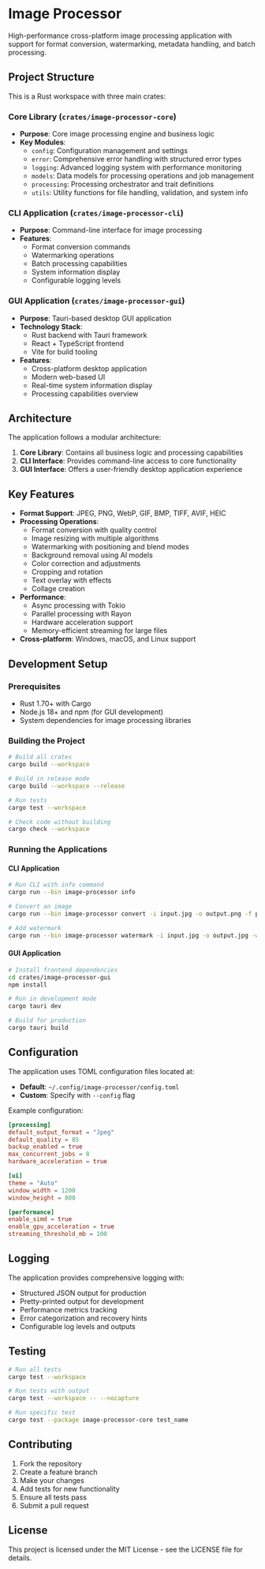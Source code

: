 # Image Processor

High-performance cross-platform image processing application with support for format conversion, watermarking, metadata handling, and batch processing.

## Project Structure

This is a Rust workspace with three main crates:

### Core Library (`crates/image-processor-core`)
- **Purpose**: Core image processing engine and business logic
- **Key Modules**:
  - `config`: Configuration management and settings
  - `error`: Comprehensive error handling with structured error types
  - `logging`: Advanced logging system with performance monitoring
  - `models`: Data models for processing operations and job management
  - `processing`: Processing orchestrator and trait definitions
  - `utils`: Utility functions for file handling, validation, and system info

### CLI Application (`crates/image-processor-cli`)
- **Purpose**: Command-line interface for image processing
- **Features**:
  - Format conversion commands
  - Watermarking operations
  - Batch processing capabilities
  - System information display
  - Configurable logging levels

### GUI Application (`crates/image-processor-gui`)
- **Purpose**: Tauri-based desktop GUI application
- **Technology Stack**:
  - Rust backend with Tauri framework
  - React + TypeScript frontend
  - Vite for build tooling
- **Features**:
  - Cross-platform desktop application
  - Modern web-based UI
  - Real-time system information display
  - Processing capabilities overview

## Architecture

The application follows a modular architecture:

1. **Core Library**: Contains all business logic and processing capabilities
2. **CLI Interface**: Provides command-line access to core functionality
3. **GUI Interface**: Offers a user-friendly desktop application experience

## Key Features

- **Format Support**: JPEG, PNG, WebP, GIF, BMP, TIFF, AVIF, HEIC
- **Processing Operations**:
  - Format conversion with quality control
  - Image resizing with multiple algorithms
  - Watermarking with positioning and blend modes
  - Background removal using AI models
  - Color correction and adjustments
  - Cropping and rotation
  - Text overlay with effects
  - Collage creation
- **Performance**: 
  - Async processing with Tokio
  - Parallel processing with Rayon
  - Hardware acceleration support
  - Memory-efficient streaming for large files
- **Cross-platform**: Windows, macOS, and Linux support

## Development Setup

### Prerequisites
- Rust 1.70+ with Cargo
- Node.js 18+ and npm (for GUI development)
- System dependencies for image processing libraries

### Building the Project

```bash
# Build all crates
cargo build --workspace

# Build in release mode
cargo build --workspace --release

# Run tests
cargo test --workspace

# Check code without building
cargo check --workspace
```

### Running the Applications

#### CLI Application
```bash
# Run CLI with info command
cargo run --bin image-processor info

# Convert an image
cargo run --bin image-processor convert -i input.jpg -o output.png -f png -q 85

# Add watermark
cargo run --bin image-processor watermark -i input.jpg -o output.jpg -w watermark.png
```

#### GUI Application
```bash
# Install frontend dependencies
cd crates/image-processor-gui
npm install

# Run in development mode
cargo tauri dev

# Build for production
cargo tauri build
```

## Configuration

The application uses TOML configuration files located at:
- **Default**: `~/.config/image-processor/config.toml`
- **Custom**: Specify with `--config` flag

Example configuration:
```toml
[processing]
default_output_format = "Jpeg"
default_quality = 85
backup_enabled = true
max_concurrent_jobs = 8
hardware_acceleration = true

[ui]
theme = "Auto"
window_width = 1200
window_height = 800

[performance]
enable_simd = true
enable_gpu_acceleration = true
streaming_threshold_mb = 100
```

## Logging

The application provides comprehensive logging with:
- Structured JSON output for production
- Pretty-printed output for development
- Performance metrics tracking
- Error categorization and recovery hints
- Configurable log levels and outputs

## Testing

```bash
# Run all tests
cargo test --workspace

# Run tests with output
cargo test --workspace -- --nocapture

# Run specific test
cargo test --package image-processor-core test_name
```

## Contributing

1. Fork the repository
2. Create a feature branch
3. Make your changes
4. Add tests for new functionality
5. Ensure all tests pass
6. Submit a pull request

## License

This project is licensed under the MIT License - see the LICENSE file for details.
